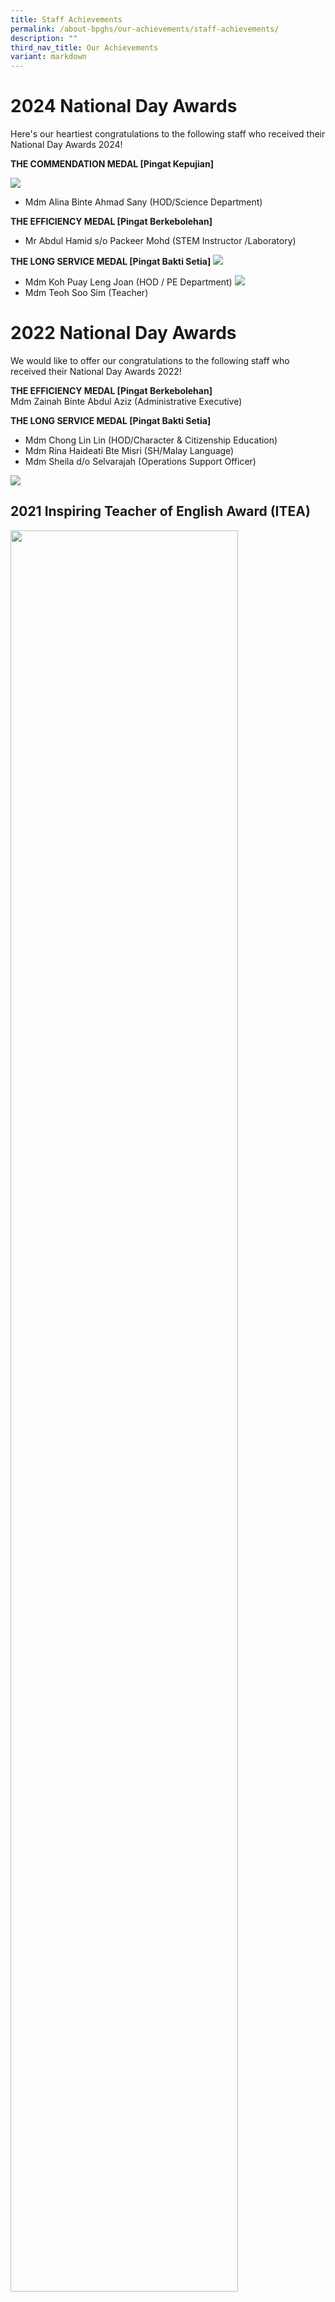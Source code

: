 ```yaml
---
title: Staff Achievements
permalink: /about-bpghs/our-achievements/staff-achievements/
description: ""
third_nav_title: Our Achievements
variant: markdown
---
```

# 2024 National Day Awards

Here's our heartiest congratulations to the following staff who received their National Day Awards 2024!

**THE COMMENDATION MEDAL [Pingat Kepujian]**

![](/images/photo_6246774695466747560_y.jpg)



* Mdm Alina Binte Ahmad Sany (HOD/Science Department)

**THE EFFICIENCY MEDAL [Pingat Berkebolehan]** 
* Mr Abdul Hamid s/o Packeer Mohd
(STEM Instructor /Laboratory)

**THE LONG SERVICE MEDAL [Pingat Bakti Setia]**
![](/images/photo_6246774695466747561_y.jpg)
* Mdm Koh Puay Leng Joan (HOD / PE Department)
 ![](/images/photo_6246774695466747562_y.jpg)
* Mdm Teoh Soo Sim (Teacher)



# 2022 National Day Awards

We would like to offer our congratulations to the following staff who received their National Day Awards 2022!

**THE EFFICIENCY MEDAL [Pingat Berkebolehan]** <br>Mdm Zainah Binte Abdul Aziz (Administrative Executive)

**THE LONG SERVICE MEDAL [Pingat Bakti Setia]**
* Mdm Chong Lin Lin (HOD/Character &amp; Citizenship Education)
* Mdm Rina Haideati Bte Misri (SH/Malay Language)
* Mdm Sheila d/o Selvarajah (Operations Support Officer)

![](/images/national%20day%20awards%202022(2).jpg)

<div>

## 2021 Inspiring Teacher of English Award (ITEA)
	
<div style="float: left">

<img src="/images/ITEA_Brian.jpeg" style="width:85%">

<div>

<p><strong></strong> <br><br>The ITEA recognises teachers who ignite a passion for the English language, and are effective in helping their students speak and write better. These teachers are passionate about making English interesting and relevant, and are innovative in engaging their students in the language learning process.&nbsp;<br><br>We are proud to announce that&nbsp;<strong>Mr Brian Lim</strong>&nbsp;is one of only four educators who have been awarded the 2021 ITEA - Teaching Award. Mr Lim believes that English is not just a subject in school or another exam to pass, but something that will impact their lives. He promotes thinking and the use of language through engaging discussions in class. Congratulations, Mr Lim!<br><br>Read more about Mr Lim and other recipients of the ITEA for 2021&nbsp;<a href="https://www.languagecouncils.sg/goodenglish/inspiring-teacher-of-english-award/2021" target="">here</a>, and read the Straits Times' coverage of the award&nbsp;<a href="https://www.straitstimes.com/singapore/parenting-education/7-teachers-recognised-for-inspiring-students-to-love-the-english" target="">here</a>.</p>

</div>

</div></div>
